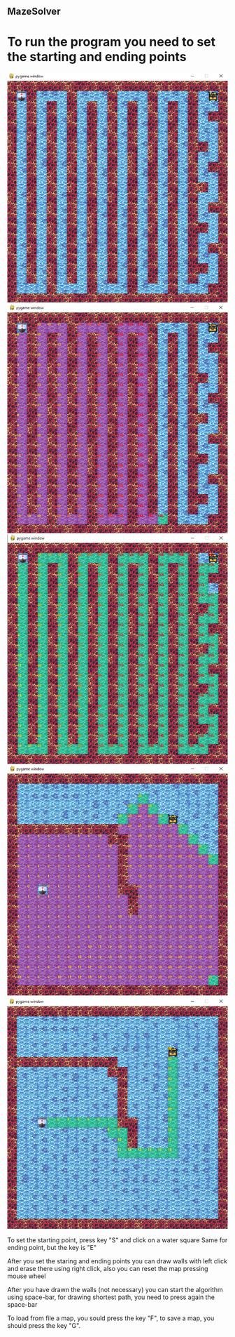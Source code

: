 ## MazeSolver

# To run the program you need to set the starting and ending points

![](1.png)
![](2.png)
![](3.png)
![](4.png)
![](5.png)

To set the starting point, press key "S" and click on a water square
Same for ending point, but the key is "E"

After you set the staring and ending points you can draw walls with left click and erase there using right click, also you can reset the map pressing mouse wheel

After you have drawn the walls (not necessary) you can start the algorithm using space-bar, for drawing shortest path, you need to press again the space-bar

To load from file a map, you sould press the key "F", to save a map, you should press the key "G".
